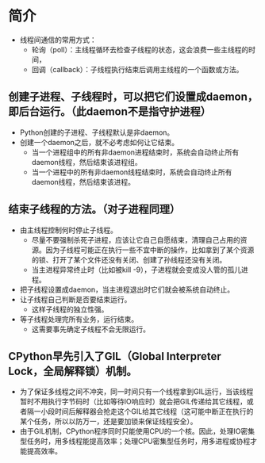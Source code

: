 # 简介


- 线程间通信的常用方式：
  - 轮询（poll）：主线程循环去检查子线程的状态，这会浪费一些主线程的时间，
  - 回调（callback）：子线程执行结束后调用主线程的一个函数或方法。



## 创建子进程、子线程时，可以把它们设置成daemon，即后台运行。（此daemon不是指守护进程）
- Python创建的子进程、子线程默认是非daemon。
- 创建一个daemon之后，就不必考虑如何让它结束。
  - 当一个进程组中的所有非daemon进程结束时，系统会自动终止所有daemon线程，然后结束该进程组。
  - 当一个进程中的所有非daemon线程结束时，系统会自动终止所有daemon线程，然后结束该进程。

## 结束子线程的方法。（对子进程同理）
- 由主线程控制何时停止子线程。
  - 尽量不要强制杀死子进程，应该让它自己自愿结束，清理自己占用的资源。因为子线程可能正在执行一些不宜中断的操作，比如拿到了某个资源的锁、打开了某个文件还没有关闭、创建了孙线程还没有关闭。
  - 当主进程异常终止时（比如被kill -9），子进程就会变成没人管的孤儿进程。
- 把子线程设置成daemon，当主进程退出时它们就会被系统自动终止。
- 让子线程自己判断是否要结束运行。
  - 这样子线程的独立性强。
- 等子线程处理完所有业务，运行结束。
  - 这需要事先确定子线程不会无限运行。


## CPython早先引入了GIL（Global Interpreter Lock，全局解释锁）机制。
- 为了保证多线程之间不冲突，同一时间只有一个线程拿到GIL运行，当该线程暂时不用执行字节码时（比如等待IO响应时）就会把GIL传递给其它线程，或者隔一小段时间后解释器会抢走这个GIL给其它线程（这可能中断正在执行的某个任务，所以以防万一，还是要加锁来保证线程安全）。
- 由于GIL机制，CPython程序同时只能使用CPU的一个核。因此，处理IO密集型任务时，用多线程能提高效率；处理CPU密集型任务时，用多进程或协程才能提高效率。